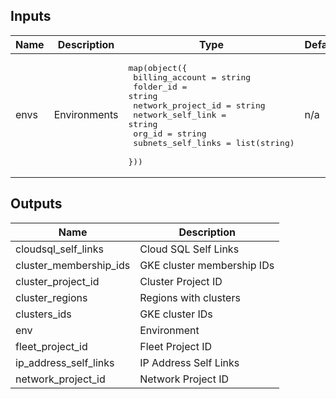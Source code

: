 <!-- BEGINNING OF PRE-COMMIT-TERRAFORM DOCS HOOK -->
## Inputs

| Name | Description | Type | Default | Required |
|------|-------------|------|---------|:--------:|
| envs | Environments | <pre>map(object({<br>    billing_account    = string<br>    folder_id          = string<br>    network_project_id = string<br>    network_self_link  = string<br>    org_id             = string<br>    subnets_self_links = list(string)<br>  }))</pre> | n/a | yes |

## Outputs

| Name | Description |
|------|-------------|
| cloudsql\_self\_links | Cloud SQL Self Links |
| cluster\_membership\_ids | GKE cluster membership IDs |
| cluster\_project\_id | Cluster Project ID |
| cluster\_regions | Regions with clusters |
| clusters\_ids | GKE cluster IDs |
| env | Environment |
| fleet\_project\_id | Fleet Project ID |
| ip\_address\_self\_links | IP Address Self Links |
| network\_project\_id | Network Project ID |

<!-- END OF PRE-COMMIT-TERRAFORM DOCS HOOK -->
